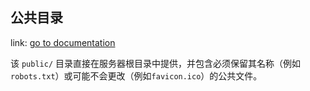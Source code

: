 ## 公共目录

link: [go to documentation](https://v3.nuxtjs.org/guide/directory-structure/public)

该 `public/` 目录直接在服务器根目录中提供，并包含必须保留其名称（例如`robots.txt`）或可能不会更改（例如`favicon.ico`）的公共文件。
